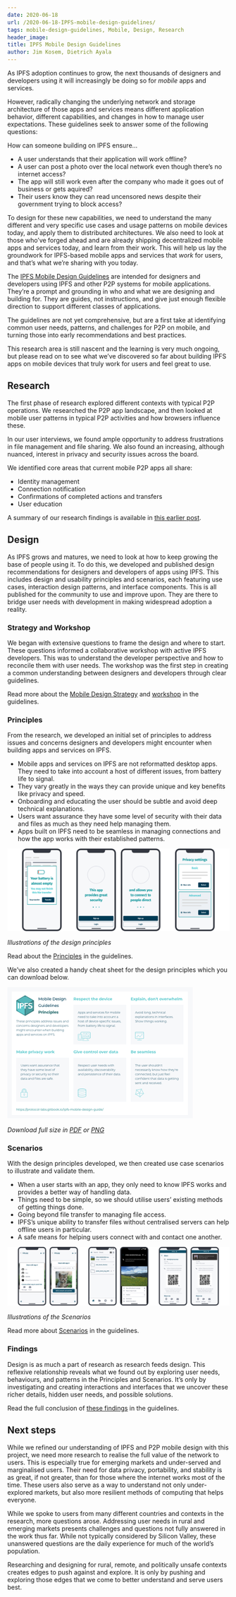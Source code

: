 ```yaml
---
date: 2020-06-18
url: /2020-06-18-IPFS-mobile-design-guidelines/
tags: mobile-design-guidelines, Mobile, Design, Research
header_image:
title: IPFS Mobile Design Guidelines
author: Jim Kosem, Dietrich Ayala
---
```


As IPFS adoption continues to grow, the next thousands of designers and developers using it will increasingly be doing so for *mobile* apps and services.

However, radically changing the underlying network and storage architecture of those apps and services means different application behavior, different capabilities, and changes in how to manage user expectations. These guidelines seek to answer some of the following questions:

How can someone building on IPFS ensure...

* A user understands that their application will work offline?
* A user can post a photo over the local network even though there’s no internet access?
* The app will still work even after the company who made it goes out of business or gets aquired?
* Their users know they can read uncensored news despite their government trying to block access?

To design for these new capabilities, we need to understand the many different and very specific use cases and usage patterns on mobile devices today, and apply them to distributed architectures. We also need to look at those who’ve forged ahead and are already shipping decentralized mobile apps and services today, and learn from their work. This will help us lay the groundwork for IPFS-based mobile apps and services that *work* for users, and that’s what we’re sharing with you today.

The [IPFS Mobile Design Guidelines](https://protocol-labs.gitbook.io/ipfs-mobile-design-guide/) are intended for designers and developers using IPFS and other P2P systems for mobile applications. They’re a prompt and grounding in who and what we are designing and building for. They are guides, not instructions, and give just enough flexible direction to support different classes of applications.

The guidelines are not yet comprehensive, but are a first take at identifying common user needs, patterns, and challenges for P2P on mobile, and turning those into early recommendations and best practices.

This research area is still nascent and the learning is very much ongoing, but please read on to see what we’ve discovered so far about building IPFS apps on mobile devices that truly work for users and feel great to use.

## Research

The first phase of research explored different contexts with typical P2P operations. We researched the P2P app landscape, and then looked at mobile user patterns in typical P2P activities and how browsers influence these.

In our user interviews, we found ample opportunity to address frustrations in file management and file sharing. We also found an increasing, although nuanced, interest in privacy and security issues across the board.

We identified core areas that current mobile P2P apps all share:

* Identity management
* Connection notification
* Confirmations of completed actions and transfers
* User education

A summary of our research findings is available in [this earlier post](https://blog.ipfs.io/2020-04-24-ipfs-mobile-design-research-findings/).

## Design

As IPFS grows and matures, we need to look at how to keep growing the base of people using it. To do this, we developed and published design recommendations for designers and developers of apps using IPFS. This includes design and usability principles and scenarios, each featuring use cases, interaction design patterns, and interface components. This is all published for the community to use and improve upon. They are there to bridge user needs with development in making widespread adoption a reality.

### Strategy and Workshop

We began with extensive questions to frame the design and where to start. These questions informed a collaborative workshop with active IPFS developers. This was to understand the developer perspective and how to reconcile them with user needs. The workshop was the first step in creating a common understanding between designers and developers through clear guidelines.

Read more about the [Mobile Design Strategy](https://protocol-labs.gitbook.io/ipfs-mobile-design-guide/design/design-strategy) and [workshop](https://protocol-labs.gitbook.io/ipfs-mobile-design-guide/design/design-workshop) in the guidelines.

### Principles

From the research, we developed an initial set of principles to address issues and concerns designers and developers might encounter when building apps and services on IPFS.

* Mobile apps and services on IPFS are not reformatted desktop apps. They need to take into account a host of different issues, from battery life to signal.
* They vary greatly in the ways they can provide unique and key benefits like privacy and speed.
* Onboarding and educating the user should be subtle and avoid deep technical explanations.
* Users want assurance they have some level of security with their data and files as much as they need help managing them.
* Apps built on IPFS need to be seamless in managing connections and how the app works with their established patterns.

![Illustrations of the design principles](https://raw.githubusercontent.com/ipfs/mobile-design-guidelines/master/.gitbook/assets/Principles.png)

*Illustrations of the design principles*

Read about the [Principles](https://protocol-labs.gitbook.io/ipfs-mobile-design-guide/design/principles) in the guidelines.

We’ve also created a handy cheat sheet for the design principles which you can download below.

![Design principles cheat sheet](https://raw.githubusercontent.com/ipfs/mobile-design-guidelines/master/.gitbook/assets/cheat-sheet-preview.png)

*Download full size in [PDF](https://github.com/ipfs/mobile-design-guidelines/blob/master/cheat-sheet.pdf) or [PNG](https://github.com/ipfs/mobile-design-guidelines/blob/master/cheat-sheet.png)*

### Scenarios

With the design principles developed, we then created use case scenarios to illustrate and validate them.

* When a user starts with an app, they only need to know IPFS works and provides a better way of handling data.
* Things need to be simple, so we should utilise users’ existing methods of getting things done.
* Going beyond file transfer to managing file access.
* IPFS’s unique ability to transfer files without centralised servers can help offline users in particular.
* A safe means for helping users connect with and contact one another.

![Illustrations of the Scenarios](https://raw.githubusercontent.com/ipfs/mobile-design-guidelines/master/.gitbook/assets/Scenarios.png)

*Illustrations of the Scenarios*

Read more about [Scenarios](https://protocol-labs.gitbook.io/ipfs-mobile-design-guide/design/scenarios) in the guidelines.

### Findings

Design is as much a part of research as research feeds design. This reflexive relationship reveals what we found out by exploring user needs, behaviours, and patterns in the Principles and Scenarios. It’s only by investigating and creating interactions and interfaces that we uncover these richer details, hidden user needs, and possible solutions.

Read the full conclusion of [these findings](https://protocol-labs.gitbook.io/ipfs-mobile-design-guide/design/findings) in the guidelines.

## Next steps

While we refined our understanding of IPFS and P2P mobile design with this project, we need more research to realise the full value of the network to users. This is especially true for emerging markets and under-served and marginalised users. Their need for data privacy, portability, and stability is as great, if not greater, than for those where the internet works most of the time. These users also serve as a way to understand not only under-explored markets, but also more resilient methods of computing that helps everyone.

While we spoke to users from many different countries and contexts in the research, more questions arose. Addressing user needs in rural and emerging markets presents challenges and questions not fully answered in the work thus far. While not typically considered by Silicon Valley, these unanswered questions are the daily experience for much of the world’s population.

Researching and designing for rural, remote, and politically unsafe contexts creates edges to push against and explore. It is only by pushing and exploring those edges that we come to better understand and serve users best.
